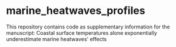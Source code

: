 # marine_heatwaves_profiles
This repository contains code as supplementary information for the manuscript: Coastal surface temperatures alone exponentially underestimate marine heatwaves' effects
